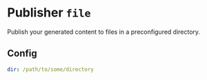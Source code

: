 # Publisher `file`

Publish your generated content to files in a preconfigured directory.

## Config

```yaml
dir: /path/to/some/directory
```
